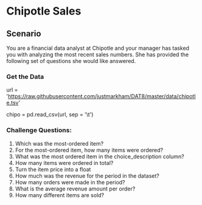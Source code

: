 # Chipotle Sales
## Scenario
You are a financial data analyst at Chipotle and your manager has tasked you with analyzing the most recent sales numbers.
She has provided the following set of questions she would like answered.

### Get the Data
url = 'https://raw.githubusercontent.com/justmarkham/DAT8/master/data/chipotle.tsv'

chipo = pd.read_csv(url, sep = '\t')


### Challenge Questions:
1. Which was the most-ordered item?
2. For the most-ordered item, how many items were ordered?
3. What was the most ordered item in the choice_description column?
4. How many items were ordered in total?
5. Turn the item price into a float
6. How much was the revenue for the period in the dataset?
7. How many orders were made in the period?
8. What is the average revenue amount per order?
9. How many different items are sold?
